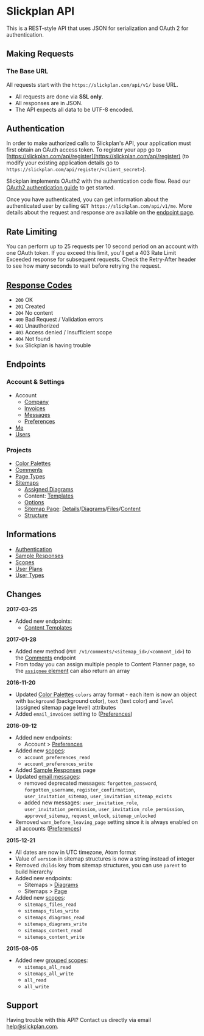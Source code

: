 # Slickplan API

This is a REST-style API that uses JSON for serialization and OAuth 2 for authentication.

## Making Requests

### The Base URL

All requests start with the `https://slickplan.com/api/v1/` base URL.

* All requests are done via **SSL only**.
* All responses are in JSON.
* The API expects all data to be UTF-8 encoded.

## Authentication

In order to make authorized calls to Slickplan's API, your application must first obtain an OAuth access token. To register your app go to [https://slickplan.com/api/register](https://slickplan.com/api/register) (to modify your existing application details go to `https://slickplan.com/api/register/<client_secret>`).

Slickplan implements OAuth2 with the authentication code flow. Read our [OAuth2 authentication guide](./sections/authentication.md) to get started.

Once you have authenticated, you can get information about the authenticated user by calling `GET https://slickplan.com/api/v1/me`. More details about the request and response are available on the [endpoint page](./endpoints/me.md).

## Rate Limiting

You can perform up to 25 requests per 10 second period on an account with one OAuth token. If you exceed this limit, you'll get a 403 Rate Limit Exceeded response for subsequent requests. Check the Retry-After header to see how many seconds to wait before retrying the request.

## [Response Codes](./sections/responses.md)

* `200` OK
* `201` Created
* `204` No content
* `400` Bad Request / Validation errors
* `401` Unauthorized
* `403` Access denied / Insufficient scope
* `404` Not found
* `5xx` Slickplan is having trouble

## Endpoints

### Account & Settings
* Account
  * [Company](./endpoints/account/company.md)
  * [Invoices](./endpoints/account/invoices.md)
  * [Messages](./endpoints/account/messages.md)
  * [Preferences](./endpoints/account/preferences.md)
* [Me](./endpoints/me.md)
* [Users](./endpoints/users.md)

### Projects
* [Color Palettes](./endpoints/palettes.md)
* [Comments](./endpoints/comments.md)
* [Page Types](./endpoints/archetypes.md)
* [Sitemaps](./endpoints/sitemaps.md)
  * [Assigned Diagrams](./endpoints/sitemaps/diagrams.md)
  * Content: [Templates](./endpoints/sitemaps/content.md)
  * [Options](./endpoints/sitemaps/options.md)
  * [Sitemap Page](./endpoints/sitemaps/page.md): [Details](./endpoints/sitemaps/page.md#get-a-single-page-details)/[Diagrams](./endpoints/sitemaps/page.md#get-a-single-page-diagrams-list)/[Files](./endpoints/sitemaps/page.md#get-a-single-page-files-list)/[Content](./endpoints/sitemaps/page.md#get-a-single-page-content)
  * [Structure](./endpoints/sitemaps/structure.md)

## Informations

* [Authentication](./sections/authentication.md)
* [Sample Responses](./sections/responses.md)
* [Scopes](./sections/scopes.md)
* [User Plans](./endpoints/me.md#user-plans)
* [User Types](./endpoints/me.md#user-types)

## Changes

**2017-03-25**
* Added new endpoints:
  * [Content Templates](./endpoints/sitemaps/content.md)

**2017-01-28**
* Added new method (`PUT /v1/comments/<sitemap_id>/<comment_id>`) to the [Comments](./endpoints/comments.md#update-a-comment) endpoint
* From today you can assign multiple people to Content Planner page, so the [`assignee` element](./endpoints/sitemaps/page.md#get-a-single-page-content) can also return an array

**2016-11-20**
* Updated [Color Palettes](./endpoints/palettes.md) `colors` array format - each item is now an object with `background` (background color), `text` (text color) and `level` (assigned sitemap page level) attributes
* Added `email_invoices` setting to ([Preferences](./endpoints/account/preferences.md))

**2016-09-12**
* Added new endpoints:
  * Account > [Preferences](./endpoints/account/preferences.md)
* Added new [scopes](./sections/scopes.md):
  * `account_preferences_read`
  * `account_preferences_write`
* Added [Sample Responses](./sections/responses.md) page
* Updated [email messages](./endpoints/account/messages.md):
  * removed deprecated messages: `forgotten_password`, `forgotten_username`, `register_confirmation`, `user_invitation_sitemap`, `user_invitation_sitemap_exists`
  * added new messages: `user_invitation_role`, `user_invitation_permission`, `user_invitation_role_permission`, `approved_sitemap`, `request_unlock`, `sitemap_unlocked`
* Removed `warn_before_leaving_page` setting since it is always enabled on all accounts ([Preferences](./endpoints/account/preferences.md))
  
**2015-12-21**
* All dates are now in UTC timezone, Atom format
* Value of `version` in sitemap structures is now a string instead of integer
* Removed `childs` key from sitemap structures, you can use `parent` to build hierarchy
* Added new endpoints:
  * Sitemaps > [Diagrams](./endpoints/sitemaps/diagrams.md)
  * Sitemaps > [Page](./endpoints/sitemaps/page.md)
* Added new [scopes](./sections/scopes.md):
  * `sitemaps_files_read`
  * `sitemaps_files_write`
  * `sitemaps_diagrams_read`
  * `sitemaps_diagrams_write`
  * `sitemaps_content_read`
  * `sitemaps_content_write`
  
**2015-08-05**
* Added new [grouped scopes](./sections/scopes.md):
  * `sitemaps_all_read`
  * `sitemaps_all_write`
  * `all_read`
  * `all_write`

## Support

Having trouble with this API? Contact us directly via email [help@slickplan.com](mailto:help@slickplan.com).